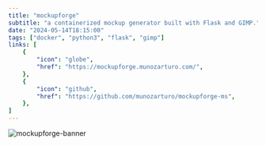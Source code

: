 ```yaml
---
title: "mockupforge"
subtitle: "a containerized mockup generator built with Flask and GIMP."
date: "2024-05-14T18:15:00"
tags: ["docker", "python3", "flask", "gimp"]
links: [
    {
        "icon": "globe",
        "href": "https://mockupforge.munozarturo.com/",
    },
    {
        "icon": "github",
        "href": "https://github.com/munozarturo/mockupforge-ms",
    },
]
---
```


![mockupforge-banner](/assets/mockupforge/banner.png)
